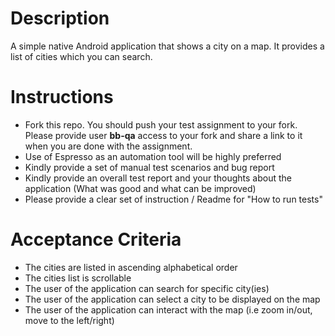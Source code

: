 # Description
A simple native Android application that shows a city on a map. It provides a list of cities which you can search.


# Instructions
* Fork this repo. You should push your test assignment to your fork. Please provide user <strong>bb-qa</strong> access to your fork and share a link to it when you are done with the assignment.
* Use of Espresso as an automation tool will be highly preferred
* Kindly provide a set of manual test scenarios and bug report
* Kindly provide an overall test report and your thoughts about the application (What was good and what can be improved)
* Please provide a clear set of instruction / Readme for "How to run tests"


# Acceptance Criteria
* The cities are listed in ascending alphabetical order
* The cities list is scrollable
* The user of the application can search for specific city(ies)
* The user of the application can select a city to be displayed on the map
* The user of the application can interact with the map (i.e zoom in/out, move to the left/right)
